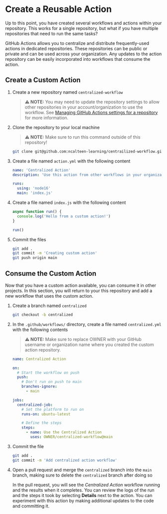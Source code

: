 # Create a Reusable Action

Up to this point, you have created several workflows and actions within your
repository. This works for a single repository, but what if you have multiple
repositories that need to run the same tasks?

GitHub Actions allows you to centralize and distribute frequently-used actions
in dedicated repositories. These repositories can be public or private and can
be used across your organization. Any updates to the action repository can be
easily incorporated into workflows that consume the action.

## Create a Custom Action

1. Create a new repository named `centralized-workflow`

   > **:warning: NOTE:** You may need to update the repository settings to allow
   > other repositories in your account/organization to use the workflow. See
   > [Managing GitHub Actions settings for a repository](https://docs.github.com/en/repositories/managing-your-repositorys-settings-and-features/enabling-features-for-your-repository/managing-github-actions-settings-for-a-repository)
   > for more information.

1. Clone the repository to your local machine

   > **:warning: NOTE:** Make sure to run this command outside of this
   > repository!

   ```bash
   git clone git@github.com:ncalteen-learning/centrailized-workflow.git
   ```

1. Create a file named `action.yml` with the following content

   ```yaml
   name: 'Centralized Action'
   description: 'Use this action from other workflows in your organization.'

   runs:
     using: 'node16'
     main: 'index.js'
   ```

1. Create a file named `index.js` with the following content

   ```javascript
   async function run() {
     console.log('Hello from a custom action!')
   }

   run()
   ```

1. Commit the files

   ```bash
   git add .
   git commit -m 'Creating custom action'
   git push origin main
   ```

## Consume the Custom Action

Now that you have a custom action available, you can consume it in other
projects. In this section, you will return to your this repository and add a new
workflow that uses the custom action.

1. Create a branch named `centralized`

   ```bash
   git checkout -b centralized
   ```

1. In the `.github/workflows/` directory, create a file named `centralized.yml`
   with the following contents

   > **:warning: NOTE:** Make sure to replace OWNER with your GitHub username or
   > organization name where you created the custom action repository.

   ```yaml
   name: Centralized Action

   on:
     # Start the workflow on push
     push:
       # Don't run on push to main
       branches-ignore:
         - main

   jobs:
     centralized-job:
       # Set the platform to run on
       runs-on: ubuntu-latest

       # Define the steps
       steps:
         - name: Use the Centralized Action
           uses: OWNER/centralized-workflow@main
   ```

1. Commit the file

   ```bash
   git add .
   git commit -m 'Add centralized action workflow'
   ```

1. Open a pull request and merge the `centralized` branch into the `main`
   branch, making sure to delete the `centralized` branch after doing so

   In the pull request, you will see the _Centralized Action_ workflow running
   and the results when it completes. You can review the logs of the run and the
   steps it took by selecting **Details** next to the action. You can experiment
   with this action by making additional updates to the code and committing it.
